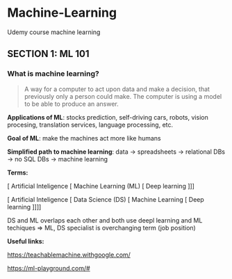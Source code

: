 # Machine-Learning
Udemy course machine learning 

## SECTION 1: ML 101

### What is machine learning?

> A way for a computer to act upon data and make a decision, that previously only a person could make.
> The computer is using a model to be able to produce an answer.

**Applications of ML**: stocks prediction, self-driving cars, robots, vision procesing, translation services, language processing, etc.

**Goal of ML**: make the machines act more like humans

**Simplified path to machine learning**: data -> spreadsheets -> relational DBs -> no SQL DBs -> machine learning

**Terms:**

[ Artificial Inteligence [ Machine Learning (ML) [ Deep learning ]]]

[ Artificial Inteligence [ Data Science (DS) [ Machine Learning [ Deep learning ]]]]

DS and ML overlaps each other and both use deepl learning and ML techiques => ML, DS specialist is overchanging term (job position)

**Useful links:**

https://teachablemachine.withgoogle.com/

https://ml-playground.com/#
